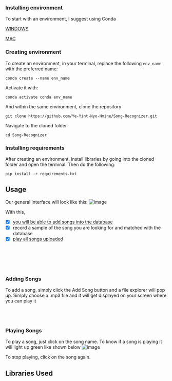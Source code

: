 ### Installing environment
To start with an environment, I suggest using Conda

[WINDOWS](https://docs.conda.io/projects/conda/en/latest/user-guide/install/windows.html) 

[MAC](https://docs.conda.io/projects/conda/en/latest/user-guide/install/macos.html)


### Creating environment
To create an environment, in your terminal, replace the following ```env_name``` with the preferred name:

```conda create --name env_name```

Activate it with:

```conda activate conda env_name```

And within the same environment, clone the repository

```git clone https://github.com/Ye-Yint-Nyo-Hmine/Song-Recognizer.git```

Navigate to the cloned folder

```cd Song-Recognizer```


### Installing requirements
After creating an environment, install libraries by going into the cloned folder and open the terminal. Then do the following:

```pip install -r requirements.txt```


## Usage
Our general interface will look like this: 
![image](https://github.com/user-attachments/assets/3d1ecc77-2fd9-4fc0-9f9e-976a64f8d09b)


With this, 

- [x] [you will be able to add songs into the database](###-adding-songs)
- [x] record a sample of the song you are looking for and matched with the database
- [x] [play all songs uploaded](###-playing-songs)
<br/>
<br/>
<br/>
<br/>

### Adding Songs
To add a song, simply click the Add Song button and a file explorer will pop up. Simply choose a .mp3 file and it will get displayed on your screen where you can play it
<br/>
<br/>
<br/>
<br/>

### Playing Songs
To play a song, just click on the song name. To know if a song is playing it will light up green like shown below
![image](https://github.com/user-attachments/assets/bdfb3547-7f3c-4881-b452-5ca35ba17d06)

To stop playing, click on the song again.


## Libraries Used


